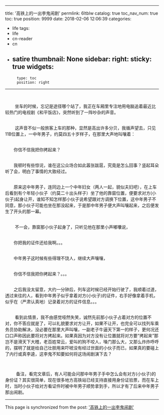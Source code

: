 
---
title: '高铁上的一出李鬼闹剧'
permlink: 6ltblw
catalog: true
toc_nav_num: true
toc: true
position: 9999
date: 2018-02-06 12:06:39
categories:
- life
tags:
- life
- cn-reader
- cn
- satire
thumbnail: None
sidebar:
    right:
        sticky: true
widgets:
    -
        type: toc
        position: right
---


<html>
<p><br></p>
<p>&nbsp;　　坐车的时候，忘记是途径哪个站了，我正在车厢里专注地用电脑追着最近比较热门的电视剧《和平饭店》，突然听到了一阵吵杂的声音。</p>
<p><br>
 &nbsp;　　这声音不似一般旅客上车的那种，显然是高出许多分贝，我循声望去，只见11B位置上，一中年男子，约莫四五十岁样子，在那里大声地叫嚷着：</p>
<p><br>
 　　你信不信我把你拷起来？</p>
<p><br>
 　　我顿时有些惊诧，谁在这公众场合如此嚣张跋扈，究竟是怎么回事？竖起耳朵听了会，明白了事情的大致经过。</p>
<p><br>
 　　原来这中年男子，连同边上一个中年妇女（两人一起，貌似夫妇吧），在上车后看到有个年轻小伙子（约莫二十出头样子）坐了他的靠窗位置，便要求对方(小伙子)起身让开，谁知不知怎样那小伙子说希望跟对方调换下位置，这中年男子不同意，那小伙子可能也坐在那没起来，于是那中年男子便大声叫嚷起来，之后便发生了开头的那一幕。</p>
<p><br>
 &nbsp;　　不一会，靠窗那小伙子起身了，只听见他在那里小声嘟囔说，</p>
<p><br>
 　　你把我的证件还给我啊。。。</p>
<p><br>
 　　中年男子这时候有些得理不饶人，继续大声嚷嚷，</p>
<p><br>
 　　你信不信我把你拷起来？。。。</p>
<p><br>
 　　之后我没太留意，大约一分钟后，列车这时候已经开始行驶了，我顺着过道，透过来往的人，看到中年男子似乎拿着对方(小伙子)的证件，右手好像拿着手机，似乎在（严肃认真地）记录着对方的证件信息。。。</p>
<p><br>
 &nbsp;　　看到此情景，我不由感觉哑然失笑，诚然先前那小伙子占着对方的位置不对，你不答应就是了，可以礼貌要求对方让开，如果不让开，也完全可以找列车乘务员协助解决，没必要在那里大声叫嚷，一副老子牛逼天下第一的样子，更何况还口口声称因此要将对方拷起来。如果真因为对方没有让位置就将对方要“拷起来”那岂不是滑天下大稽，老百姓常云，爱叫的狗不咬人，嗓门那么大，又那么炸炸呼呼的，摆明了就是给自己壮胆用来吓唬没有经过世面的小伙子而已，如果真的要碰上了内行或真李逵，这李鬼不知要如何将这场闹剧演下去？</p>
<p><br></p>
<p>&nbsp;&nbsp;　　备注，看完文章后，有人可能会问那中年男子手中怎么会有对方(小伙子)的身份证？其实很简单，现在很多地方高铁站已经支持直接用身份证验票，而在车上时，当时小伙子给对方看证件时被中年男子顺势拿到手，所以才有了后来中年男子那出闹剧。</p>
</html>

- - -

This page is synchronized from the post: ['高铁上的一出李鬼闹剧'](https://steemit.com/@rivalhw/6ltblw)
